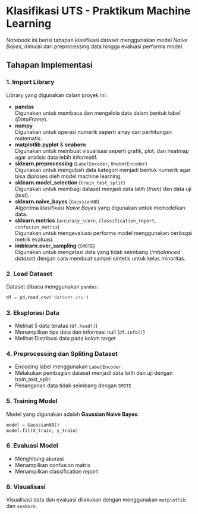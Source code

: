 # Klasifikasi UTS - Praktikum Machine Learning

Notebook ini berisi tahapan klasifikasi dataset menggunakan model *Naive Bayes*, dimulai dari preprocessing data hingga evaluasi performa model.

## Tahapan Implementasi

### 1. Import Library

Library yang digunakan dalam proyek ini:
- **pandas**  
  Digunakan untuk membaca dan mengelola data dalam bentuk tabel (*DataFrame*).
- **numpy**  
  Digunakan untuk operasi numerik seperti array dan perhitungan matematis.
- **matplotlib.pyplot** & **seaborn**  
  Digunakan untuk membuat visualisasi seperti grafik, plot, dan heatmap agar analisis data lebih informatif.
- **sklearn.preprocessing** (`LabelEncoder`, `OneHotEncoder`)  
  Digunakan untuk mengubah data kategori menjadi bentuk numerik agar bisa diproses oleh model machine learning.
- **sklearn.model_selection** (`train_test_split`)  
  Digunakan untuk membagi dataset menjadi data latih (*train*) dan data uji (*test*).
- **sklearn.naive_bayes** (`GaussianNB`)  
  Algoritma klasifikasi *Naive Bayes* yang digunakan untuk memodelkan data.
- **sklearn.metrics** (`accuracy_score`, `classification_report`, `confusion_matrix`)  
  Digunakan untuk mengevaluasi performa model menggunakan berbagai metrik evaluasi.
- **imblearn.over_sampling** (`SMOTE`)  
  Digunakan untuk mengatasi data yang tidak seimbang (*imbalanced dataset*) dengan cara membuat sampel sintetis untuk kelas minoritas.


### 2. **Load Dataset**
Dataset dibaca menggunakan `pandas`:
```python
df = pd.read_csv('dataset.csv')
```

### 3. **Eksplorasi Data**
- Melihat 5 data teratas (`df.head()`)
- Menampilkan tipe data dan informasi null (`df.info()`)
- Melihat Distribusi data pada kolom target

### 4. **Preprocessing dan Spliting Dataset**
- Encoding label menggunakan `LabelEncoder`
- Melakukan pembagian dataset menjadi data latih dan uji dengan train_test_split.
- Penanganan data tidak seimbang dengan `SMOTE`
  

### 5. **Training Model**
Model yang digunakan adalah **Gaussian Naive Bayes**:
```python
model = GaussianNB()
model.fit(X_train, y_train)
```

### 6. **Evaluasi Model**
- Menghitung akurasi
- Menampilkan confusion matrix
- Menampilkan classification report

### 8. **Visualisasi**
Visualisasi data dan evaluasi dilakukan dengan menggunakan `matplotlib` dan `seaborn`.
